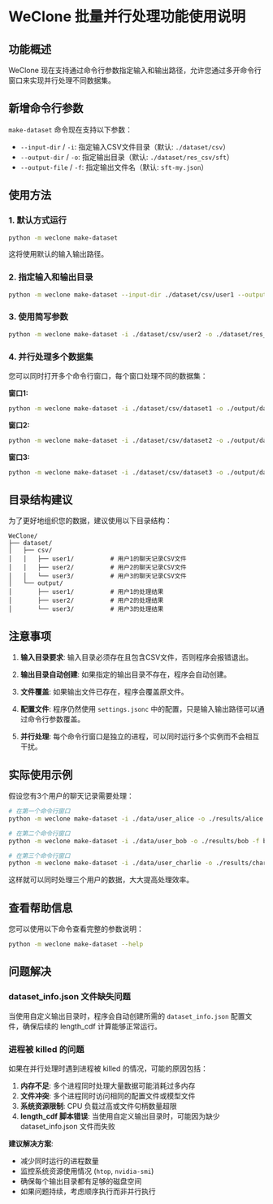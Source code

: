 # WeClone 批量并行处理功能使用说明

## 功能概述

WeClone 现在支持通过命令行参数指定输入和输出路径，允许您通过多开命令行窗口来实现并行处理不同数据集。

## 新增命令行参数

`make-dataset` 命令现在支持以下参数：

- `--input-dir` / `-i`: 指定输入CSV文件目录（默认: `./dataset/csv`）
- `--output-dir` / `-o`: 指定输出目录（默认: `./dataset/res_csv/sft`）
- `--output-file` / `-f`: 指定输出文件名（默认: `sft-my.json`）

## 使用方法

### 1. 默认方式运行
```bash
python -m weclone make-dataset
```
这将使用默认的输入输出路径。

### 2. 指定输入和输出目录
```bash
python -m weclone make-dataset --input-dir ./dataset/csv/user1 --output-dir ./dataset/res_csv/user1
```

### 3. 使用简写参数
```bash
python -m weclone make-dataset -i ./dataset/csv/user2 -o ./dataset/res_csv/user2 -f user2.json
```

### 4. 并行处理多个数据集

您可以同时打开多个命令行窗口，每个窗口处理不同的数据集：

**窗口1:**
```bash
python -m weclone make-dataset -i ./dataset/csv/dataset1 -o ./output/dataset1 -f dataset1.json
```

**窗口2:**
```bash
python -m weclone make-dataset -i ./dataset/csv/dataset2 -o ./output/dataset2 -f dataset2.json
```

**窗口3:**
```bash
python -m weclone make-dataset -i ./dataset/csv/dataset3 -o ./output/dataset3 -f dataset3.json
```

## 目录结构建议

为了更好地组织您的数据，建议使用以下目录结构：

```
WeClone/
├── dataset/
│   ├── csv/
│   │   ├── user1/          # 用户1的聊天记录CSV文件
│   │   ├── user2/          # 用户2的聊天记录CSV文件
│   │   └── user3/          # 用户3的聊天记录CSV文件
│   └── output/
│       ├── user1/          # 用户1的处理结果
│       ├── user2/          # 用户2的处理结果
│       └── user3/          # 用户3的处理结果
```

## 注意事项

1. **输入目录要求**: 输入目录必须存在且包含CSV文件，否则程序会报错退出。

2. **输出目录自动创建**: 如果指定的输出目录不存在，程序会自动创建。

3. **文件覆盖**: 如果输出文件已存在，程序会覆盖原文件。

4. **配置文件**: 程序仍然使用 `settings.jsonc` 中的配置，只是输入输出路径可以通过命令行参数覆盖。

5. **并行处理**: 每个命令行窗口是独立的进程，可以同时运行多个实例而不会相互干扰。

## 实际使用示例

假设您有3个用户的聊天记录需要处理：

```bash
# 在第一个命令行窗口
python -m weclone make-dataset -i ./data/user_alice -o ./results/alice -f alice_qa.json

# 在第二个命令行窗口  
python -m weclone make-dataset -i ./data/user_bob -o ./results/bob -f bob_qa.json

# 在第三个命令行窗口
python -m weclone make-dataset -i ./data/user_charlie -o ./results/charlie -f charlie_qa.json
```

这样就可以同时处理三个用户的数据，大大提高处理效率。

## 查看帮助信息

您可以使用以下命令查看完整的参数说明：

```bash
python -m weclone make-dataset --help
```

## 问题解决

### dataset_info.json 文件缺失问题

当使用自定义输出目录时，程序会自动创建所需的 `dataset_info.json` 配置文件，确保后续的 length_cdf 计算能够正常运行。

### 进程被 killed 的问题

如果在并行处理时遇到进程被 killed 的情况，可能的原因包括：

1. **内存不足**: 多个进程同时处理大量数据可能消耗过多内存
2. **文件冲突**: 多个进程同时访问相同的配置文件或模型文件
3. **系统资源限制**: CPU 负载过高或文件句柄数量超限
4. **length_cdf 脚本错误**: 当使用自定义输出目录时，可能因为缺少 dataset_info.json 文件而失败

**建议解决方案**:
- 减少同时运行的进程数量
- 监控系统资源使用情况 (`htop`, `nvidia-smi`)
- 确保每个输出目录都有足够的磁盘空间
- 如果问题持续，考虑顺序执行而非并行执行